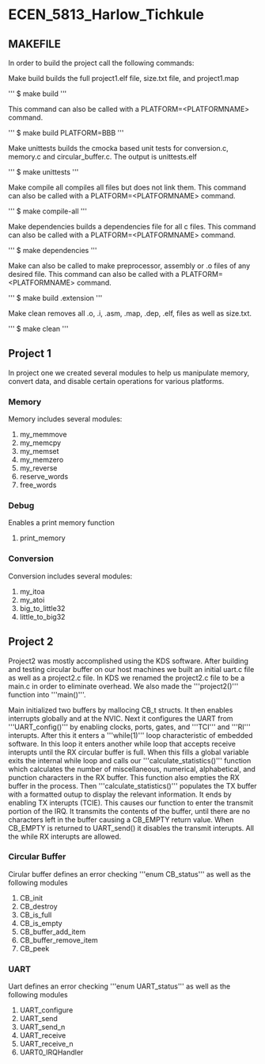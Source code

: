 # ECEN_5813_Harlow_Tichkule

## MAKEFILE

In order to build the project call the following commands:

Make build builds the full project1.elf file, size.txt file, and project1.map 

'''
$ make build
'''

This command can also be called with a PLATFORM=\<PLATFORMNAME\> command. 

'''
$ make build PLATFORM=BBB
'''

Make unittests builds the cmocka based unit tests for conversion.c, memory.c and circular\_buffer.c. The output is unittests.elf

'''
$ make unittests
'''

Make compile all compiles all files but does not link them. This command can also be called with a PLATFORM=\<PLATFORMNAME\> command.

'''
$ make compile-all
'''

Make dependencies builds a dependencies file for all c files. This command can also be called with a PLATFORM=\<PLATFORMNAME\> command.

'''
$ make dependencies
'''

Make can also be called to make preprocessor, assembly or .o files of any desired file. This command can also be called with a PLATFORM=\<PLATFORMNAME\> command.

'''
$ make build <filename>.extension
'''

Make clean removes all .o, .i, .asm, .map, .dep, .elf, files as well as size.txt. 

'''
$ make clean
'''

## Project 1

In project one we created several modules to help us manipulate memory, convert data, and disable certain operations for various platforms. 

### Memory

Memory includes several modules:

1. my_memmove
2. my_memcpy
3. my_memset
4. my_memzero
5. my_reverse
6. reserve_words
7. free_words

### Debug

Enables a print memory function

1. print_memory

### Conversion

Conversion includes several modules:

1. my_itoa
2. my_atoi
3. big_to_little32
4. little_to_big32

## Project 2

Project2 was mostly accomplished using the KDS software. After building and testing circular buffer on our host machines we built an initial uart.c file as well as a project2.c file. In KDS we renamed the project2.c file to be a main.c in order to eliminate overhead. We also made the '''project2()''' function into '''main()'''. 

Main initialized two buffers by mallocing CB_t structs. It then enables interrupts globally and at the NVIC. Next it configures the UART from '''UART_config()''' by enabling clocks, ports, gates, and '''TCI''' and '''RI''' interupts. After this it enters a '''while(1)''' loop characteristic of embedded software. In this loop it enters another while loop that accepts receive interupts until the RX circular buffer is full. When this fills a global variable exits the internal while loop and calls our '''calculate_statistics()''' function which calculates the number of miscellaneous, numerical, alphabetical, and punction characters in the RX buffer. This function also empties the RX buffer in the process. Then '''calculate_statistics()''' populates the TX buffer with a formatted outup to display the relevant information. It ends by enabling TX interupts (TCIE). This causes our function to enter the transmit portion of the IRQ. It transmits the contents of the buffer, until there are no characters left in the buffer causing a CB_EMPTY return value. When CB_EMPTY is returned to UART_send() it disables the transmit interupts. All the while RX interupts are allowed. 

### Circular Buffer

Cirular buffer defines an error checking '''enum CB_status''' as well as the following modules

1. CB_init
2. CB_destroy
3. CB_is_full
4. CB_is_empty
5. CB_buffer_add_item
6. CB_buffer_remove_item
6. CB_peek

### UART

Uart defines an error checking '''enum UART_status''' as well as the following modules

1. UART_configure
2. UART_send
3. UART_send_n
4. UART_receive
5. UART_receive_n
6. UART0_IRQHandler
